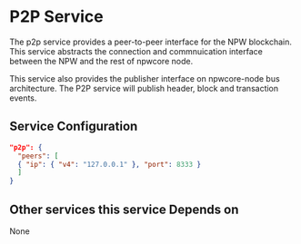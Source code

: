 # P2P Service

The p2p service provides a peer-to-peer interface for the NPW blockchain. This service abstracts the connection and commnuication interface between the NPW and the rest of npwcore node.


This service also provides the publisher interface on npwcore-node bus architecture. The P2P service will publish header, block and transaction events.

## Service Configuration

```json
"p2p": {
  "peers": [
  { "ip": { "v4": "127.0.0.1" }, "port": 8333 }
  ]
}
```

## Other services this service Depends on

None

